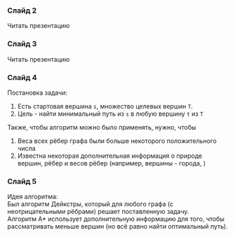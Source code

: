 ### Слайд 2

Читать презентацию

### Слайд 3

Читать презентацию

### Слайд 4

Постановка задачи:

1. Есть стартовая вершина `s`, множество целевых вершин `T`.
2. Цель - найти минимальный путь из `s` в любую вершину `t` из `T`

Также, чтобы алгоритм можно было применять, нужно, чтобы

1. Веса всех рёбер графа были больше некоторого положительного числа
2. Известна некоторая дополнительная информация о природе вершин, рёбер и весов рёбер (например, вершины - города, )

### Слайд 5

Идея алгоритма: <br>
Был алгоритм Дейкстры, который для любого графа (с неотрицательными рёбрами) решает поставленную задачу. <br>
Алгоритм A* использует дополнительную информацию для того, чтобы рассматривать меньше вершин (но всё равно найти оптимальный путь).
